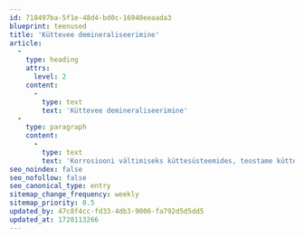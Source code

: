 ```yaml
---
id: 718497ba-5f1e-48d4-bd0c-16940eeaada3
blueprint: teenused
title: 'Küttevee demineraliseerimine'
article:
  -
    type: heading
    attrs:
      level: 2
    content:
      -
        type: text
        text: 'Küttevee demineraliseerimine'
  -
    type: paragraph
    content:
      -
        type: text
        text: 'Korrosiooni vältimiseks küttesüsteemides, teostame küttevee demineraliseerimist otse objektil. Spetsiaalsete vaigukottide abil demineraliseerime küttevee ning keemia abil stabiliseerime pH-taseme.'
seo_noindex: false
seo_nofollow: false
seo_canonical_type: entry
sitemap_change_frequency: weekly
sitemap_priority: 0.5
updated_by: 47c8f4cc-fd33-4db3-9006-fa792d5d5dd5
updated_at: 1720113266
---
```

